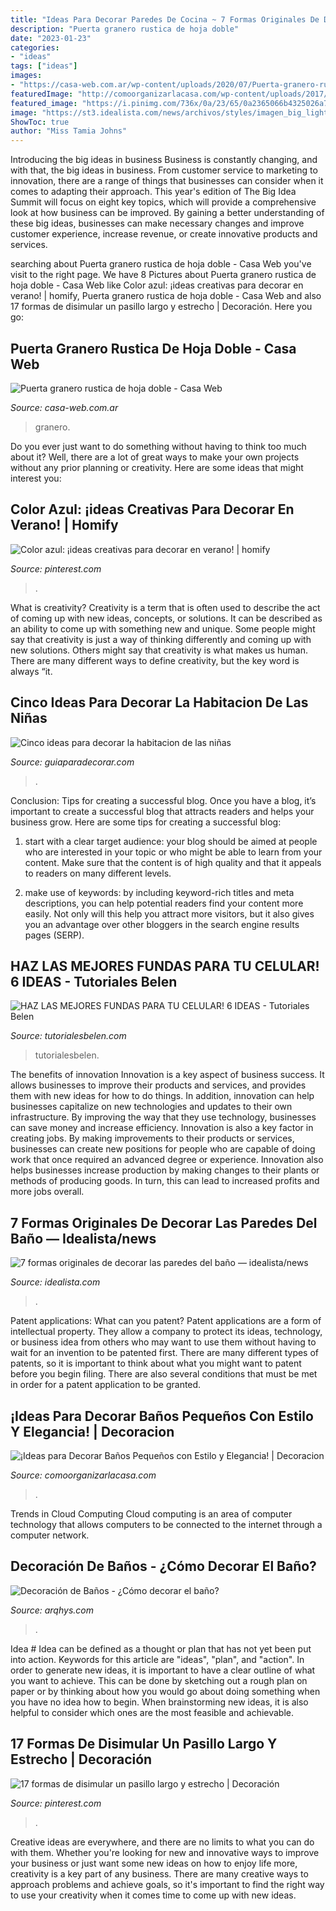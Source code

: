 ```yaml
---
title: "Ideas Para Decorar Paredes De Cocina ~ 7 Formas Originales De Decorar Las Paredes Del Baño — Idealista/news"
description: "Puerta granero rustica de hoja doble"
date: "2023-01-23"
categories:
- "ideas"
tags: ["ideas"]
images:
- "https://casa-web.com.ar/wp-content/uploads/2020/07/Puerta-granero-rustica-de-hoja-doble.jpg"
featuredImage: "http://comoorganizarlacasa.com/wp-content/uploads/2017/09/ideas-para-decorar-banos-pequenos-16.jpg"
featured_image: "https://i.pinimg.com/736x/0a/23/65/0a2365066b4325026a7bdcb220f47e96.jpg"
image: "https://st3.idealista.com/news/archivos/styles/imagen_big_lightbox/public/2019-08/baldosa.jpg?sv=WBME5Bnd&amp;itok=_6ng0tLV"
ShowToc: true
author: "Miss Tamia Johns"
---
```



Introducing the big ideas in business
Business is constantly changing, and with that, the big ideas in business. From customer service to marketing to innovation, there are a range of things that businesses can consider when it comes to adapting their approach. 
This year's edition of The Big Idea Summit will focus on eight key topics, which will provide a comprehensive look at how business can be improved. By gaining a better understanding of these big ideas, businesses can make necessary changes and improve customer experience, increase revenue, or create innovative products and services.

	

		
searching about Puerta granero rustica de hoja doble - Casa Web you've visit to the right page. We have 8 Pictures about Puerta granero rustica de hoja doble - Casa Web like Color azul: ¡ideas creativas para decorar en verano! | homify, Puerta granero rustica de hoja doble - Casa Web and also 17 formas de disimular un pasillo largo y estrecho | Decoración. Here you go:
		
    
## Puerta Granero Rustica De Hoja Doble - Casa Web

<img loading=lazy src="https://casa-web.com.ar/wp-content/uploads/2020/07/Puerta-granero-rustica-de-hoja-doble.jpg" onerror="this.onerror=null;this.src='https://tse3.mm.bing.net/th?id=OIP.wN_pjehnrFUNpojwgfUNegAAAA&amp;pid=15.1';" alt="Puerta granero rustica de hoja doble - Casa Web">

_Source: casa-web.com.ar_

>granero. 

	

Do you ever just want to do something without having to think too much about it? Well, there are a lot of great ways to make your own projects without any prior planning or creativity. Here are some ideas that might interest you: 

    
## Color Azul: ¡ideas Creativas Para Decorar En Verano! | Homify

<img loading=lazy src="https://i.pinimg.com/736x/6c/f8/81/6cf88188503d89e5f3fc7baa21325622.jpg" onerror="this.onerror=null;this.src='https://tse2.mm.bing.net/th?id=OIP.GznmFkvC41criosp97AxLwHaLH&amp;pid=15.1';" alt="Color azul: ¡ideas creativas para decorar en verano! | homify">

_Source: pinterest.com_

>. 

	

What is creativity?
Creativity is a term that is often used to describe the act of coming up with new ideas, concepts, or solutions. It can be described as an ability to come up with something new and unique. Some people might say that creativity is just a way of thinking differently and coming up with new solutions. Others might say that creativity is what makes us human. There are many different ways to define creativity, but the key word is always “it.

    
## Cinco Ideas Para Decorar La Habitacion De Las Niñas

<img loading=lazy src="https://www.guiaparadecorar.com/wp-content/uploads/2010/10/Cinco-ideas-para-decorar-la-habitacion-de-las-niñas-04.jpg" onerror="this.onerror=null;this.src='https://tse2.mm.bing.net/th?id=OIP.ih5cllhJ5duRNCMnWXs_fAHaFi&amp;pid=15.1';" alt="Cinco ideas para decorar la habitacion de las niñas">

_Source: guiaparadecorar.com_

>. 

	

Conclusion: Tips for creating a successful blog.
Once you have a blog, it’s important to create a successful blog that attracts readers and helps your business grow. Here are some tips for creating a successful blog:
1. start with a clear target audience: your blog should be aimed at people who are interested in your topic or who might be able to learn from your content. Make sure that the content is of high quality and that it appeals to readers on many different levels.

2. make use of keywords: by including keyword-rich titles and meta descriptions, you can help potential readers find your content more easily. Not only will this help you attract more visitors, but it also gives you an advantage over other bloggers in the search engine results pages (SERP).


    
## HAZ LAS MEJORES FUNDAS PARA TU CELULAR! 6 IDEAS - Tutoriales Belen

<img loading=lazy src="http://www.tutorialesbelen.com/wp-content/uploads/2021/01/maxresdefault-2021-01-26T075150.215.jpg" onerror="this.onerror=null;this.src='https://tse1.mm.bing.net/th?id=OIP.6C8saY4mjNLDSLilXIP7BwHaEK&amp;pid=15.1';" alt="HAZ LAS MEJORES FUNDAS PARA TU CELULAR! 6 IDEAS - Tutoriales Belen">

_Source: tutorialesbelen.com_

>tutorialesbelen. 

	

The benefits of innovation
Innovation is a key aspect of business success. It allows businesses to improve their products and services, and provides them with new ideas for how to do things. In addition, innovation can help businesses capitalize on new technologies and updates to their own infrastructure. By improving the way that they use technology, businesses can save money and increase efficiency.
Innovation is also a key factor in creating jobs. By making improvements to their products or services, businesses can create new positions for people who are capable of doing work that once required an advanced degree or experience. Innovation also helps businesses increase production by making changes to their plants or methods of producing goods. In turn, this can lead to increased profits and more jobs overall.

    
## 7 Formas Originales De Decorar Las Paredes Del Baño — Idealista/news

<img loading=lazy src="https://st3.idealista.com/news/archivos/styles/imagen_big_lightbox/public/2019-08/baldosa.jpg?sv=WBME5Bnd&amp;itok=_6ng0tLV" onerror="this.onerror=null;this.src='https://tse3.mm.bing.net/th?id=OIP.O49BZqnYWTWX8IfEDoeENgHaLH&amp;pid=15.1';" alt="7 formas originales de decorar las paredes del baño — idealista/news">

_Source: idealista.com_

>. 

	

Patent applications: What can you patent?
Patent applications are a form of intellectual property. They allow a company to protect its ideas, technology, or business idea from others who may want to use them without having to wait for an invention to be patented first. There are many different types of patents, so it is important to think about what you might want to patent before you begin filing. There are also several conditions that must be met in order for a patent application to be granted.

    
## ¡Ideas Para Decorar Baños Pequeños Con Estilo Y Elegancia! | Decoracion

<img loading=lazy src="http://comoorganizarlacasa.com/wp-content/uploads/2017/09/ideas-para-decorar-banos-pequenos-16.jpg" onerror="this.onerror=null;this.src='https://tse4.mm.bing.net/th?id=OIP.xR3JLqVv0mSD__9_GElvQgHaJ4&amp;pid=15.1';" alt="¡Ideas para Decorar Baños Pequeños con Estilo y Elegancia! | Decoracion">

_Source: comoorganizarlacasa.com_

>. 

	

Trends in Cloud Computing
Cloud computing is an area of computer technology that allows computers to be connected to the internet through a computer network.

    
## Decoración De Baños - ¿Cómo Decorar El Baño?

<img loading=lazy src="https://www.arqhys.com/wp-content/uploads/2014/03/Planificación-de-la-decoración-del-baño.jpg" onerror="this.onerror=null;this.src='https://tse2.mm.bing.net/th?id=OIP.KvEronSi4_RQ7UuvPZiczQHaLH&amp;pid=15.1';" alt="Decoración de Baños - ¿Cómo decorar el baño?">

_Source: arqhys.com_

>. 

	

Idea #
Idea can be defined as a thought or plan that has not yet been put into action. Keywords for this article are "ideas", "plan", and "action". In order to generate new ideas, it is important to have a clear outline of what you want to achieve. This can be done by sketching out a rough plan on paper or by thinking about how you would go about doing something when you have no idea how to begin. When brainstorming new ideas, it is also helpful to consider which ones are the most feasible and achievable.

    
## 17 Formas De Disimular Un Pasillo Largo Y Estrecho | Decoración

<img loading=lazy src="https://i.pinimg.com/736x/0a/23/65/0a2365066b4325026a7bdcb220f47e96.jpg" onerror="this.onerror=null;this.src='https://tse4.mm.bing.net/th?id=OIP.J4XVkOAUxnU7I6lqmfPxkQHaJ4&amp;pid=15.1';" alt="17 formas de disimular un pasillo largo y estrecho | Decoración">

_Source: pinterest.com_

>. 

	

Creative ideas are everywhere, and there are no limits to what you can do with them. Whether you're looking for new and innovative ways to improve your business or just want some new ideas on how to enjoy life more, creativity is a key part of any business. There are many creative ways to approach problems and achieve goals, so it's important to find the right way to use your creativity when it comes time to come up with new ideas.

